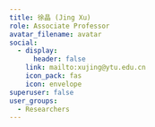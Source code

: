 ```yaml
---
title: 徐晶 (Jing Xu)
role: Associate Professor
avatar_filename: avatar
social:
  - display:
      header: false
    link: mailto:xujing@ytu.edu.cn
    icon_pack: fas
    icon: envelope
superuser: false
user_groups:
  - Researchers
---
```

